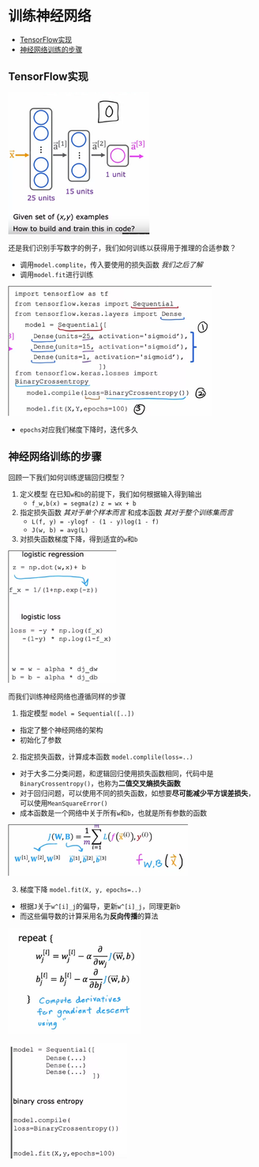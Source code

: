 # 训练神经网络
 
* [TensorFlow实现](#TensorFlow实现)
* [神经网络训练的步骤](#神经网络训练的步骤)

## TensorFlow实现

![](img/247c50ea.png)

还是我们识别手写数字的例子，我们如何训练以获得用于推理的合适参数？

* 调用`model.complite`，传入要使用的损失函数 *我们之后了解*
* 调用`model.fit`进行训练

![](img/2568fb96.png)

* `epochs`对应我们梯度下降时，迭代多久

## 神经网络训练的步骤

回顾一下我们如何训练逻辑回归模型？

1. 定义模型 在已知`w`和`b`的前提下，我们如何根据输入得到输出
    * `f_w,b(x) = segma(z)` `z = wx + b`
2. 指定损失函数 *其对于单个样本而言* 和成本函数 *其对于整个训练集而言*
    * `L(f, y) = -ylogf - (1 - y)log(1 - f)`
    * `J(w, b) = avg(L)`
3. 对损失函数梯度下降，得到适宜的`w`和`b`

![](img/eddb8b7e.png)

而我们训练神经网络也遵循同样的步骤

1. 指定模型 `model = Sequential([..])`
  * 指定了整个神经网络的架构
  * 初始化了参数
2. 指定损失函数，计算成本函数 `model.complile(loss=..)`
  * 对于大多二分类问题，和逻辑回归使用损失函数相同，代码中是`BinaryCrossentropy()`，也称为**二值交叉熵损失函数**
  * 对于回归问题，可以使用不同的损失函数，如想要**尽可能减少平方误差损失**，可以使用`MeanSquareError()`
  * 成本函数是一个网络中关于所有`w`和`b`，也就是所有参数的函数

![](img/37a141a4.png)

3. 梯度下降 `model.fit(X, y, epochs=..)`
  * 根据`J`关于`w^[i]_j`的偏导，更新`w^[i]_j`，同理更新`b`
  * 而这些偏导数的计算采用名为**反向传播**的算法

![](img/fda611a3.png)

![](img/36b36f7e.png)
